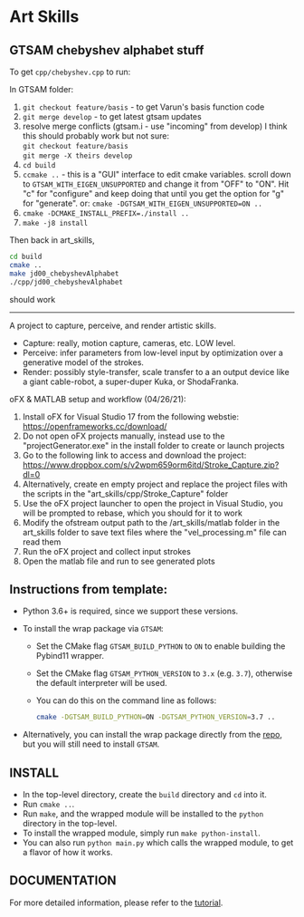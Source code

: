 # Art Skills

## GTSAM chebyshev alphabet stuff
To get `cpp/chebyshev.cpp` to run:

In GTSAM folder:
1. `git checkout feature/basis` - to get Varun's basis function code
2. `git merge develop`          - to get latest gtsam updates
3. resolve merge conflicts (gtsam.i - use "incoming" from develop)
    I think this should probably work but not sure:  
        `git checkout feature/basis`  
        `git merge -X theirs develop`
4. `cd build`
5. `ccmake ..` - this is a "GUI" interface to edit cmake variables.  scroll down to `GTSAM_WITH_EIGEN_UNSUPPORTED` and change it from "OFF" to "ON".  Hit "c" for "configure" and keep doing that until you get the option for "g" for "generate".  or:
    `cmake -DGTSAM_WITH_EIGEN_UNSUPPORTED=ON ..`
6. `cmake -DCMAKE_INSTALL_PREFIX=./install ..`
7. `make -j8 install`

Then back in art_skills,
```bash
cd build
cmake ..
make jd00_chebyshevAlphabet
./cpp/jd00_chebyshevAlphabet
```
should work

---

A project to capture, perceive, and render artistic skills.

- Capture: really, motion capture, cameras, etc. LOW level.
- Perceive: infer parameters from low-level input by optimization over a generative model of the strokes.
- Render: possibly style-transfer, scale transfer to a an output device like a giant cable-robot, a super-duper Kuka, or ShodaFranka.

oFX & MATLAB setup and workflow (04/26/21):
1) Install oFX for Visual Studio 17 from the following webstie: https://openframeworks.cc/download/
2) Do not open oFX projects manually, instead use to the "projectGenerator.exe" in the install folder to create or launch projects
3) Go to the following link to access and download the project: https://www.dropbox.com/s/v2wpm659orm6itd/Stroke_Capture.zip?dl=0
4) Alternatively, create en empty project and replace the project files with the scripts in the "art_skills/cpp/Stroke_Capture" folder
5) Use the oFX project launcher to open the project in Visual Studio, you will be prompted to rebase, which you should for it to work
6) Modify the ofstream output path to the /art_skills/matlab folder in the art_skills folder to save text files where the "vel_processing.m" file can read them
7) Run the oFX project and collect input strokes
8) Open the matlab file and run to see generated plots

## Instructions from template:

- Python 3.6+ is required, since we support these versions.
- To install the wrap package via `GTSAM`:

  - Set the CMake flag `GTSAM_BUILD_PYTHON` to `ON` to enable building the Pybind11 wrapper.
  - Set the CMake flag `GTSAM_PYTHON_VERSION` to `3.x` (e.g. `3.7`), otherwise the default interpreter will be used.
  - You can do this on the command line as follows:

    ```sh
    cmake -DGTSAM_BUILD_PYTHON=ON -DGTSAM_PYTHON_VERSION=3.7 ..
    ```
- Alternatively, you can install the wrap package directly from the [repo](https://github.com/borglab/wrap), but you will still need to install `GTSAM`.

## INSTALL

- In the top-level directory, create the `build` directory and `cd` into it.
- Run `cmake ..`.
- Run `make`, and the wrapped module will be installed to the `python` directory in the top-level.
- To install the wrapped module, simply run `make python-install`.
- You can also run `python main.py` which calls the wrapped module, to get a flavor of how it works.

## DOCUMENTATION

For more detailed information, please refer to the [tutorial](TUTORIAL.md).
